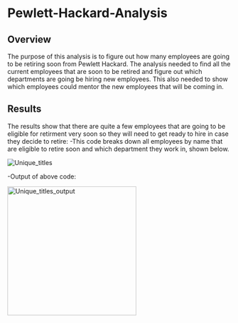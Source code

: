# Pewlett-Hackard-Analysis

## Overview
The purpose of this analysis is to figure out how many employees are going to be retiring soon from Pewlett Hackard. The analysis needed to find all the current employees that are soon to be retired and figure out which departments are going be hiring new employees. This also needed to show which employees could mentor the new employees that will be coming in. 

## Results
The results show that there are quite a few employees that are going to be eligible for retirment very soon so they will need to get ready to hire in case they decide to retire:
-This code breaks down all employees by name that are eligible to retire soon and which department they work in, shown below.

 ![Unique_titles](https://user-images.githubusercontent.com/94948877/153532132-3d3f41d9-5046-451a-9e5c-9e5971d6f7b8.png)

-Output of above code: 
  
<img width="290" alt="Unique_titles_output" src="https://user-images.githubusercontent.com/94948877/153532242-7802df6c-4ae3-4fb2-96a0-06e2d4389849.png">

